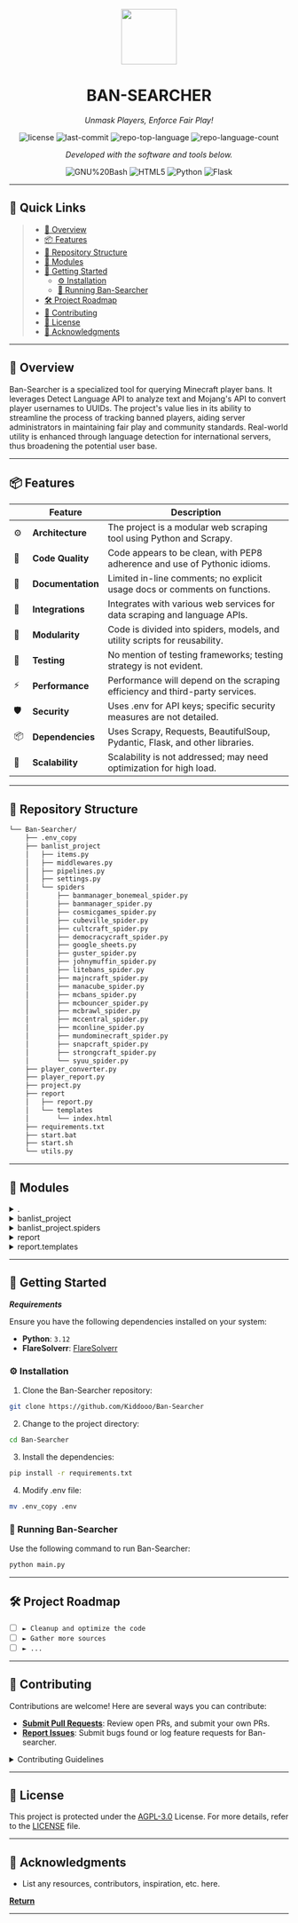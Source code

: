 <p align="center">
  <img src="https://img.icons8.com/pulsar-color/96/markdown.png" width="100" />
</p>
<p align="center">
    <h1 align="center">BAN-SEARCHER</h1>
</p>
<p align="center">
    <em>Unmask Players, Enforce Fair Play!</em>
</p>
<p align="center">
	<img src="https://img.shields.io/github/license/Kiddooo/Ban-Searcher?style=flat&color=0080ff" alt="license">
	<img src="https://img.shields.io/github/last-commit/Kiddooo/Ban-Searcher?style=flat&color=0080ff" alt="last-commit">
	<img src="https://img.shields.io/github/languages/top/Kiddooo/Ban-Searcher?style=flat&color=0080ff" alt="repo-top-language">
	<img src="https://img.shields.io/github/languages/count/Kiddooo/Ban-Searcher?style=flat&color=0080ff" alt="repo-language-count">
<p>
<p align="center">
		<em>Developed with the software and tools below.</em>
</p>
<p align="center">
	<img src="https://img.shields.io/badge/GNU%20Bash-4EAA25.svg?style=flat&logo=GNU-Bash&logoColor=white" alt="GNU%20Bash">
	<img src="https://img.shields.io/badge/HTML5-E34F26.svg?style=flat&logo=HTML5&logoColor=white" alt="HTML5">
	<img src="https://img.shields.io/badge/Python-3776AB.svg?style=flat&logo=Python&logoColor=white" alt="Python">
	<img src="https://img.shields.io/badge/Flask-000000.svg?style=flat&logo=Flask&logoColor=white" alt="Flask">
</p>
<hr>

## 🔗 Quick Links

> - [📍 Overview](#-overview)
> - [📦 Features](#-features)
> - [📂 Repository Structure](#-repository-structure)
> - [🧩 Modules](#-modules)
> - [🚀 Getting Started](#-getting-started)
>   - [⚙️ Installation](#️-installation)
>   - [🤖 Running Ban-Searcher](#-running-ban-searcher)
> - [🛠 Project Roadmap](#-project-roadmap)
> - [🤝 Contributing](#-contributing)
> - [📄 License](#-license)
> - [👏 Acknowledgments](#-acknowledgments)

---

## 📍 Overview

Ban-Searcher is a specialized tool for querying Minecraft player bans. It leverages Detect Language API to analyze text and Mojang's API to convert player usernames to UUIDs. The project's value lies in its ability to streamline the process of tracking banned players, aiding server administrators in maintaining fair play and community standards. Real-world utility is enhanced through language detection for international servers, thus broadening the potential user base.

---

## 📦 Features

|    | Feature           | Description                                                                 |
|----|-------------------|-----------------------------------------------------------------------------|
| ⚙️  | **Architecture**  | The project is a modular web scraping tool using Python and Scrapy.         |
| 🔩 | **Code Quality**  | Code appears to be clean, with PEP8 adherence and use of Pythonic idioms.   |
| 📄 | **Documentation** | Limited in-line comments; no explicit usage docs or comments on functions.  |
| 🔌 | **Integrations**  | Integrates with various web services for data scraping and language APIs.   |
| 🧩 | **Modularity**    | Code is divided into spiders, models, and utility scripts for reusability.  |
| 🧪 | **Testing**       | No mention of testing frameworks; testing strategy is not evident.          |
| ⚡️  | **Performance**   | Performance will depend on the scraping efficiency and third-party services.|
| 🛡️ | **Security**      | Uses .env for API keys; specific security measures are not detailed.        |
| 📦 | **Dependencies**  | Uses Scrapy, Requests, BeautifulSoup, Pydantic, Flask, and other libraries.|
| 🚀 | **Scalability**   | Scalability is not addressed; may need optimization for high load.          |


---

## 📂 Repository Structure

```sh
└── Ban-Searcher/
    ├── .env_copy
    ├── banlist_project
    │   ├── items.py
    │   ├── middlewares.py
    │   ├── pipelines.py
    │   ├── settings.py
    │   └── spiders
    │       ├── banmanager_bonemeal_spider.py
    │       ├── banmanager_spider.py
    │       ├── cosmicgames_spider.py
    │       ├── cubeville_spider.py
    │       ├── cultcraft_spider.py
    │       ├── democracycraft_spider.py
    │       ├── google_sheets.py
    │       ├── guster_spider.py
    │       ├── johnymuffin_spider.py
    │       ├── litebans_spider.py
    │       ├── majncraft_spider.py
    │       ├── manacube_spider.py
    │       ├── mcbans_spider.py
    │       ├── mcbouncer_spider.py
    │       ├── mcbrawl_spider.py
    │       ├── mccentral_spider.py
    │       ├── mconline_spider.py
    │       ├── mundominecraft_spider.py
    │       ├── snapcraft_spider.py
    │       ├── strongcraft_spider.py
    │       └── syuu_spider.py
    ├── player_converter.py
    ├── player_report.py
    ├── project.py
    ├── report
    │   ├── report.py
    │   └── templates
    │       └── index.html
    ├── requirements.txt
    ├── start.bat
    ├── start.sh
    └── utils.py
```

---

## 🧩 Modules

<details closed><summary>.</summary>

| File                                                                                           | Summary                                                                                                                                                                                                                                                                                                                                                                                                                                                          |
| ---                                                                                            | ---                                                                                                                                                                                                                                                                                                                                                                                                                                                              |
| [.env_copy](https://github.com/Kiddooo/Ban-Searcher/blob/master/.env_copy)                     | The `.env_copy` file stores a template for environment variables, specifically the API key for a language detection service, used across the `Ban-Searcher` repository, likely for internationalization support in the web scraping modules. |
| [player_converter.py](https://github.com/Kiddooo/Ban-Searcher/blob/master/player_converter.py) | This codebase is for the Ban-Searcher project, focused on scraping and generating reports on player bans from various gaming servers. The structure indicates a Scrapy framework with multiple spiders tailored to different servers, integration with Google Sheets, and facilities for reporting and converting player data.Summary:Centralized ban monitoring and reporting tool for gaming communities; leverages web scraping to aggregate server ban data. |
| [player_report.py](https://github.com/Kiddooo/Ban-Searcher/blob/master/player_report.py)       | The codebase is for a scraping tool designed to extract ban data from various gaming communities, likely to monitor or analyze player bans. The spiders collect ban information, which is processed and potentially reported or integrated with external systems. |
| [requirements.txt](https://github.com/Kiddooo/Ban-Searcher/blob/master/requirements.txt)       | The Ban-Searcher repository leverages Scrapy for data collection, with Flask for web reporting, and interacts with Google Sheets API for data storage and retrieval. It's designed for tracking ban records across various game servers. |
| [utils.py](https://github.com/Kiddooo/Ban-Searcher/blob/master/utils.py)                       | The code is part of a Scrapy-based project designed to scrape ban information from various gaming servers, then process and integrate this data into a centralized system for reporting and analysis. |
| [project.py](https://github.com/Kiddooo/Ban-Searcher/blob/master/project.py)                   | The code snippet is part of a Scrapy project that aggregates ban data from various gaming servers. The `Ban-Searcher` repository primarily consists of multiple spiders for different servers, data processing pipelines, and reporting tools, aimed at tracking player bans in an online gaming community. |
| [start.bat](https://github.com/Kiddooo/Ban-Searcher/blob/master/start.bat)                     | The `start.bat` file is an entry-point script for initializing the Ban-Searcher application on Windows systems. |
| [start.sh](https://github.com/Kiddooo/Ban-Searcher/blob/master/start.sh)                       | The `start.sh` file is an entry-point script for initializing the Ban-Searcher application on Unix |

</details>

<details closed><summary>banlist_project</summary>

| File                                                                                                 | Summary                                                                                                                                                                                                                                      |
| ---                                                                                                  | ---                                                                                                                                                                                                                                          |
| [pipelines.py](https://github.com/Kiddooo/Ban-Searcher/blob/master/banlist_project/pipelines.py)     | The `pipelines.py` defines `BanPipeline` for processing banned player data in a web crawling framework, managing initialization and item processing.                                                                                         |
| [middlewares.py](https://github.com/Kiddooo/Ban-Searcher/blob/master/banlist_project/middlewares.py) | The code snippet is middleware for a web scraping framework, responsible for handling requests and responses within a system designed to aggregate online gaming ban records.                                                                |
| [settings.py](https://github.com/Kiddooo/Ban-Searcher/blob/master/banlist_project/settings.py)       | This configuration establishes settings for a web scraping project that disables logging, sets timeouts, user agents, and manages concurrent requests, middleware, pipelines, and performance features like auto-throttling and DNS caching. |
| [items.py](https://github.com/Kiddooo/Ban-Searcher/blob/master/banlist_project/items.py)             | Defines the BanItem model |

</details>

<details closed><summary>banlist_project.spiders</summary>

| File                                                                                                                                       | Summary                                                                                                                                                                                                                                                                                                                                                                                                                                                            |
| ---                                                                                                                                        | ---                                                                                                                                                                                                                                                                                                                                                                                                                                                                |
| [majncraft_spider.py](https://github.com/Kiddooo/Ban-Searcher/blob/master/banlist_project/spiders/majncraft_spider.py)                     | This spider (`MajncraftSpider`) scrapes player ban data from Majncraft and yields translated ban items for the Ban-Searcher  |
| [litebans_spider.py](https://github.com/Kiddooo/Ban-Searcher/blob/master/banlist_project/spiders/litebans_spider.py)                       | This spider (`LiteBansSpider`) scrapes player ban data from various server websites running LiteBans and yields translated ban items for the Ban-Searcher  |
| [mconline_spider.py](https://github.com/Kiddooo/Ban-Searcher/blob/master/banlist_project/spiders/mconline_spider.py)                       | This spider (`MCOnlineSpider`) scrapes player ban data from the MCOnline API and yields translated ban items for the Ban-Searcher  |
| [mcbans_spider.py](https://github.com/Kiddooo/Ban-Searcher/blob/master/banlist_project/spiders/mcbans_spider.py)                           | This spider (`MCBansSpider`) scrapes player ban data from MCBans and yields translated ban items for the Ban-Searcher  |
| [banmanager_spider.py](https://github.com/Kiddooo/Ban-Searcher/blob/master/banlist_project/spiders/banmanager_spider.py)                   | This spider (`BanManagerSpider`) scrapes player ban data from various servers running BanManager and yields translated ban items for the Ban-Searcher  |
| [banmanager_bonemeal_spider.py](https://github.com/Kiddooo/Ban-Searcher/blob/master/banlist_project/spiders/banmanager_bonemeal_spider.py) | This spider (`BanManagerBonemealSpider`) scrapes player ban data from servers running BanManager-Bonemeal and yields translated ban items for the Ban-Searcher  |
| [strongcraft_spider.py](https://github.com/Kiddooo/Ban-Searcher/blob/master/banlist_project/spiders/strongcraft_spider.py)                 | This spider (`StrongcraftSpider`) scrapes player ban data from Strongcraft and yields translated ban items for the Ban-Searcher  |
| [johnymuffin_spider.py](https://github.com/Kiddooo/Ban-Searcher/blob/master/banlist_project/spiders/johnymuffin_spider.py)                 | This spider (`JohnyMuffinSpider`) scrapes player ban data from JohnyMuffin and yields translated ban items for the Ban-Searcher  |
| [guster_spider.py](https://github.com/Kiddooo/Ban-Searcher/blob/master/banlist_project/spiders/guster_spider.py)                           | This spider (`GusterSpider`) scrapes player ban data from Guster and yields translated ban items for the Ban-Searcher  |
| [syuu_spider.py](https://github.com/Kiddooo/Ban-Searcher/blob/master/banlist_project/spiders/syuu_spider.py)                               | This spider (`SyuuSpider`) scrapes player ban data from Syuu and yields translated ban items for the Ban-Searcher  |
| [cultcraft_spider.py](https://github.com/Kiddooo/Ban-Searcher/blob/master/banlist_project/spiders/cultcraft_spider.py)                     | This spider (`CultCraftSpider`) scrapes player ban data from CultCraft and yields translated ban items for the Ban-Searcher  |
| [cosmicgames_spider.py](https://github.com/Kiddooo/Ban-Searcher/blob/master/banlist_project/spiders/cosmicgames_spider.py)                 | This spider (`CosmicGamesSpider`) scrapes player ban data from Cosmic Games' API and yields translated ban items for the Ban-Searcher  |
| [mundominecraft_spider.py](https://github.com/Kiddooo/Ban-Searcher/blob/master/banlist_project/spiders/mundominecraft_spider.py)           | This spider (`MundoMinecraftSpider`) scrapes player ban data from MundoMinecraft and yields translated ban items for the Ban-Searcher  |
| [cubeville_spider.py](https://github.com/Kiddooo/Ban-Searcher/blob/master/banlist_project/spiders/cubeville_spider.py)                     | This spider (`CubevilleSpider`) scrapes player ban data from Cubeville and yields translated ban items for the Ban-Searcher  |
| [manacube_spider.py](https://github.com/Kiddooo/Ban-Searcher/blob/master/banlist_project/spiders/manacube_spider.py)                       | This spider (`ManaCubeSpider`) scrapes player ban data from ManaCube and yields translated ban items for the Ban-Searcher  |
| [mcbouncer_spider.py](https://github.com/Kiddooo/Ban-Searcher/blob/master/banlist_project/spiders/mcbouncer_spider.py)                     | This spider (`MCBouncerSpider`) scrapes player ban data from MCBouncer and yields translated ban items for the Ban-Searcher  |
| [google_sheets.py](https://github.com/Kiddooo/Ban-Searcher/blob/master/banlist_project/spiders/google_sheets.py)                           | This spider (`GoogleSheetsSpider`) scrapes player ban data from the UHC UBL Sheet and yields translated ban items for the Ban-Searcher  |
| [snapcraft_spider.py](https://github.com/Kiddooo/Ban-Searcher/blob/master/banlist_project/spiders/snapcraft_spider.py)                     | This spider (`SnapcraftSpider`) scrapes player ban data from Snapcraft and yields translated ban items for the Ban-Searcher  |
| [democracycraft_spider.py](https://github.com/Kiddooo/Ban-Searcher/blob/master/banlist_project/spiders/democracycraft_spider.py)           | This spider (`DemocracyCraftSpider`) scrapes player ban data from DemocracyCraft and yields translated ban items for the Ban-Searcher  |
| [mcbrawl_spider.py](https://github.com/Kiddooo/Ban-Searcher/blob/master/banlist_project/spiders/mcbrawl_spider.py)                         | This spider (`MCBrawlSpider`) scrapes player ban data from MCBrawl and yields translated ban items for the Ban-Searcher  |
| [mccentral_spider.py](https://github.com/Kiddooo/Ban-Searcher/blob/master/banlist_project/spiders/mccentral_spider.py)                     | This spider (`MCCentralSpider`) scrapes player ban data from MCCentral and yields translated ban items for the Ban-Searcher  |

</details>

<details closed><summary>report</summary>

| File                                                                              | Summary                                                                                                                                               |
| ---                                                                               | ---                                                                                                                                                   |
| [report.py](https://github.com/Kiddooo/Ban-Searcher/blob/master/report/report.py) | The `report.py` serves as a Flask web application within the Ban-Searcher repo, providing a web interface to display ban reports. |

</details>

<details closed><summary>report.templates</summary>

| File                                                                                          | Summary                                                                                                                                                                          |
| ---                                                                                           | ---                                                                                                                                                                              |
| [index.html](https://github.com/Kiddooo/Ban-Searcher/blob/master/report/templates/index.html) | The HTML for the web interface. |

</details>

---

## 🚀 Getting Started

***Requirements***

Ensure you have the following dependencies installed on your system:

* **Python**: `3.12`
* **FlareSolverr**: [FlareSolverr](https://github.com/FlareSolverr/FlareSolverr)

### ⚙️ Installation

1. Clone the Ban-Searcher repository:

```sh
git clone https://github.com/Kiddooo/Ban-Searcher
```

2. Change to the project directory:

```sh
cd Ban-Searcher
```

3. Install the dependencies:

```sh
pip install -r requirements.txt
```
4. Modify .env file:
```sh
mv .env_copy .env
```

### 🤖 Running Ban-Searcher

Use the following command to run Ban-Searcher:

```sh
python main.py
```

---

## 🛠 Project Roadmap

- [ ] `► Cleanup and optimize the code`
- [ ] `► Gather more sources`
- [ ] `► ...`

---

## 🤝 Contributing

Contributions are welcome! Here are several ways you can contribute:

- **[Submit Pull Requests](https://github.com/Kiddooo/Ban-Searcher/blob/main/CONTRIBUTING.md)**: Review open PRs, and submit your own PRs.
- **[Report Issues](https://github.com/Kiddooo/Ban-Searcher/issues)**: Submit bugs found or log feature requests for Ban-searcher.

<details closed>
    <summary>Contributing Guidelines</summary>

1. **Fork the Repository**: Start by forking the project repository to your GitHub account.
2. **Clone Locally**: Clone the forked repository to your local machine using a Git client.
   ```sh
   git clone https://github.com/Kiddooo/Ban-Searcher
   ```
3. **Create a New Branch**: Always work on a new branch, giving it a descriptive name.
   ```sh
   git checkout -b new-feature-x
   ```
4. **Make Your Changes**: Develop and test your changes locally.
5. **Commit Your Changes**: Commit with a clear message describing your updates.
   ```sh
   git commit -m 'Implemented new feature x.'
   ```
6. **Push to GitHub**: Push the changes to your forked repository.
   ```sh
   git push origin new-feature-x
   ```
7. **Submit a Pull Request**: Create a PR against the original project repository. Clearly describe the changes and their motivations.

Once your PR is reviewed and approved, it will be merged into the main branch.

</details>

---

## 📄 License

This project is protected under the [AGPL-3.0](https://choosealicense.com/licenses/agpl-3.0/) License. For more details, refer to the [LICENSE](https://github.com/Kiddooo/Ban-Searcher/blob/main/LICENSE.md) file.

---

## 👏 Acknowledgments

- List any resources, contributors, inspiration, etc. here.

[**Return**](#-quick-links)

---

